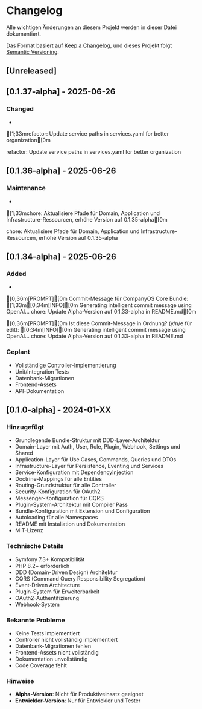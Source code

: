 # Changelog

Alle wichtigen Änderungen an diesem Projekt werden in dieser Datei dokumentiert.

Das Format basiert auf [Keep a Changelog](https://keepachangelog.com/de/1.0.0/),
und dieses Projekt folgt [Semantic Versioning](https://semver.org/spec/v2.0.0.html).

## [Unreleased]

## [0.1.37-alpha] - 2025-06-26

### Changed
- 
[1;33mrefactor: Update service paths in services.yaml for better organization[0m

refactor: Update service paths in services.yaml for better organization


## [0.1.36-alpha] - 2025-06-26

### Maintenance
- 
[1;33mchore: Aktualisiere Pfade für Domain, Application und Infrastructure-Ressourcen, erhöhe Version auf 0.1.35-alpha[0m

chore: Aktualisiere Pfade für Domain, Application und Infrastructure-Ressourcen, erhöhe Version auf 0.1.35-alpha


## [0.1.34-alpha] - 2025-06-26

### Added
- 
[0;36m[PROMPT][0m Commit-Message für CompanyOS Core Bundle:
[1;33m[0;34m[INFO][0m Generating intelligent commit message using OpenAI...
chore: Update Alpha-Version auf 0.1.33-alpha in README.md[0m

[0;36m[PROMPT][0m Ist diese Commit-Message in Ordnung? (y/n/e für edit):
[0;34m[INFO][0m Generating intelligent commit message using OpenAI...
chore: Update Alpha-Version auf 0.1.33-alpha in README.md


### Geplant
- Vollständige Controller-Implementierung
- Unit/Integration Tests
- Datenbank-Migrationen
- Frontend-Assets
- API-Dokumentation

## [0.1.0-alpha] - 2024-01-XX

### Hinzugefügt
- Grundlegende Bundle-Struktur mit DDD-Layer-Architektur
- Domain-Layer mit Auth, User, Role, Plugin, Webhook, Settings und Shared
- Application-Layer für Use Cases, Commands, Queries und DTOs
- Infrastructure-Layer für Persistence, Eventing und Services
- Service-Konfiguration mit DependencyInjection
- Doctrine-Mappings für alle Entities
- Routing-Grundstruktur für alle Controller
- Security-Konfiguration für OAuth2
- Messenger-Konfiguration für CQRS
- Plugin-System-Architektur mit Compiler Pass
- Bundle-Konfiguration mit Extension und Configuration
- Autoloading für alle Namespaces
- README mit Installation und Dokumentation
- MIT-Lizenz

### Technische Details
- Symfony 7.3+ Kompatibilität
- PHP 8.2+ erforderlich
- DDD (Domain-Driven Design) Architektur
- CQRS (Command Query Responsibility Segregation)
- Event-Driven Architecture
- Plugin-System für Erweiterbarkeit
- OAuth2-Authentifizierung
- Webhook-System

### Bekannte Probleme
- Keine Tests implementiert
- Controller nicht vollständig implementiert
- Datenbank-Migrationen fehlen
- Frontend-Assets nicht vollständig
- Dokumentation unvollständig
- Code Coverage fehlt

### Hinweise
- **Alpha-Version**: Nicht für Produktiveinsatz geeignet
- **Entwickler-Version**: Nur für Entwickler und Tester
